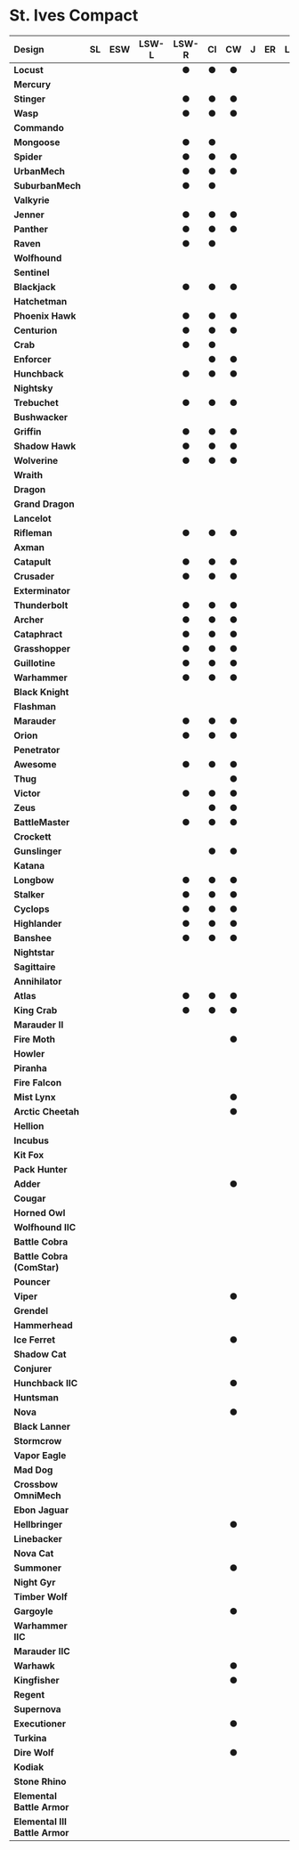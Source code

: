 # St. Ives Compact

| Design | SL | ESW | LSW-L | LSW-R | CI | CW | J | ER | LR | DA | iC |
| :--- | :---: | :---: | :---: | :---: | :---: | :---: | :---: | :---: | :---: | :---: | :---: |
| **Locust** |     |     |     |  ●  |  ●  |  ●  |     |     |     |     |     |
| **Mercury** |     |     |     |     |     |     |     |     |     |     |     |
| **Stinger** |     |     |     |  ●  |  ●  |  ●  |     |     |     |     |     |
| **Wasp** |     |     |     |  ●  |  ●  |  ●  |     |     |     |     |     |
| **Commando** |     |     |     |     |     |     |     |     |     |     |     |
| **Mongoose** |     |     |     |  ●  |  ●  |     |     |     |     |     |     |
| **Spider** |     |     |     |  ●  |  ●  |  ●  |     |     |     |     |     |
| **UrbanMech** |     |     |     |  ●  |  ●  |  ●  |     |     |     |     |     |
| **SuburbanMech** |     |     |     |  ●  |  ●  |     |     |     |     |     |     |
| **Valkyrie** |     |     |     |     |     |     |     |     |     |     |     |
| **Jenner** |     |     |     |  ●  |  ●  |  ●  |     |     |     |     |     |
| **Panther** |     |     |     |  ●  |  ●  |  ●  |     |     |     |     |     |
| **Raven** |     |     |     |  ●  |  ●  |     |     |     |     |     |     |
| **Wolfhound** |     |     |     |     |     |     |     |     |     |     |     |
| **Sentinel** |     |     |     |     |     |     |     |     |     |     |     |
| **Blackjack** |     |     |     |  ●  |  ●  |  ●  |     |     |     |     |     |
| **Hatchetman** |     |     |     |     |     |     |     |     |     |     |     |
| **Phoenix Hawk** |     |     |     |  ●  |  ●  |  ●  |     |     |     |     |     |
| **Centurion** |     |     |     |  ●  |  ●  |  ●  |     |     |     |     |     |
| **Crab** |     |     |     |  ●  |  ●  |     |     |     |     |     |     |
| **Enforcer** |     |     |     |     |  ●  |  ●  |     |     |     |     |     |
| **Hunchback** |     |     |     |  ●  |  ●  |  ●  |     |     |     |     |     |
| **Nightsky** |     |     |     |     |     |     |     |     |     |     |     |
| **Trebuchet** |     |     |     |  ●  |  ●  |  ●  |     |     |     |     |     |
| **Bushwacker** |     |     |     |     |     |     |     |     |     |     |     |
| **Griffin** |     |     |     |  ●  |  ●  |  ●  |     |     |     |     |     |
| **Shadow Hawk** |     |     |     |  ●  |  ●  |  ●  |     |     |     |     |     |
| **Wolverine** |     |     |     |  ●  |  ●  |  ●  |     |     |     |     |     |
| **Wraith** |     |     |     |     |     |     |     |     |     |     |     |
| **Dragon** |     |     |     |     |     |     |     |     |     |     |     |
| **Grand Dragon** |     |     |     |     |     |     |     |     |     |     |     |
| **Lancelot** |     |     |     |     |     |     |     |     |     |     |     |
| **Rifleman** |     |     |     |  ●  |  ●  |  ●  |     |     |     |     |     |
| **Axman** |     |     |     |     |     |     |     |     |     |     |     |
| **Catapult** |     |     |     |  ●  |  ●  |  ●  |     |     |     |     |     |
| **Crusader** |     |     |     |  ●  |  ●  |  ●  |     |     |     |     |     |
| **Exterminator** |     |     |     |     |     |     |     |     |     |     |     |
| **Thunderbolt** |     |     |     |  ●  |  ●  |  ●  |     |     |     |     |     |
| **Archer** |     |     |     |  ●  |  ●  |  ●  |     |     |     |     |     |
| **Cataphract** |     |     |     |  ●  |  ●  |  ●  |     |     |     |     |     |
| **Grasshopper** |     |     |     |  ●  |  ●  |  ●  |     |     |     |     |     |
| **Guillotine** |     |     |     |  ●  |  ●  |  ●  |     |     |     |     |     |
| **Warhammer** |     |     |     |  ●  |  ●  |  ●  |     |     |     |     |     |
| **Black Knight** |     |     |     |     |     |     |     |     |     |     |     |
| **Flashman** |     |     |     |     |     |     |     |     |     |     |     |
| **Marauder** |     |     |     |  ●  |  ●  |  ●  |     |     |     |     |     |
| **Orion** |     |     |     |  ●  |  ●  |  ●  |     |     |     |     |     |
| **Penetrator** |     |     |     |     |     |     |     |     |     |     |     |
| **Awesome** |     |     |     |  ●  |  ●  |  ●  |     |     |     |     |     |
| **Thug** |     |     |     |     |     |  ●  |     |     |     |     |     |
| **Victor** |     |     |     |  ●  |  ●  |  ●  |     |     |     |     |     |
| **Zeus** |     |     |     |     |  ●  |  ●  |     |     |     |     |     |
| **BattleMaster** |     |     |     |  ●  |  ●  |  ●  |     |     |     |     |     |
| **Crockett** |     |     |     |     |     |     |     |     |     |     |     |
| **Gunslinger** |     |     |     |     |  ●  |  ●  |     |     |     |     |     |
| **Katana** |     |     |     |     |     |     |     |     |     |     |     |
| **Longbow** |     |     |     |  ●  |  ●  |  ●  |     |     |     |     |     |
| **Stalker** |     |     |     |  ●  |  ●  |  ●  |     |     |     |     |     |
| **Cyclops** |     |     |     |  ●  |  ●  |  ●  |     |     |     |     |     |
| **Highlander** |     |     |     |  ●  |  ●  |  ●  |     |     |     |     |     |
| **Banshee** |     |     |     |  ●  |  ●  |  ●  |     |     |     |     |     |
| **Nightstar** |     |     |     |     |     |     |     |     |     |     |     |
| **Sagittaire** |     |     |     |     |     |     |     |     |     |     |     |
| **Annihilator** |     |     |     |     |     |     |     |     |     |     |     |
| **Atlas** |     |     |     |  ●  |  ●  |  ●  |     |     |     |     |     |
| **King Crab** |     |     |     |  ●  |  ●  |  ●  |     |     |     |     |     |
| **Marauder II** |     |     |     |     |     |     |     |     |     |     |     |
| **Fire Moth** |     |     |     |     |     |  ●  |     |     |     |     |     |
| **Howler** |     |     |     |     |     |     |     |     |     |     |     |
| **Piranha** |     |     |     |     |     |     |     |     |     |     |     |
| **Fire Falcon** |     |     |     |     |     |     |     |     |     |     |     |
| **Mist Lynx** |     |     |     |     |     |  ●  |     |     |     |     |     |
| **Arctic Cheetah** |     |     |     |     |     |  ●  |     |     |     |     |     |
| **Hellion** |     |     |     |     |     |     |     |     |     |     |     |
| **Incubus** |     |     |     |     |     |     |     |     |     |     |     |
| **Kit Fox** |     |     |     |     |     |     |     |     |     |     |     |
| **Pack Hunter** |     |     |     |     |     |     |     |     |     |     |     |
| **Adder** |     |     |     |     |     |  ●  |     |     |     |     |     |
| **Cougar** |     |     |     |     |     |     |     |     |     |     |     |
| **Horned Owl** |     |     |     |     |     |     |     |     |     |     |     |
| **Wolfhound IIC** |     |     |     |     |     |     |     |     |     |     |     |
| **Battle Cobra** |     |     |     |     |     |     |     |     |     |     |     |
| **Battle Cobra (ComStar)** |     |     |     |     |     |     |     |     |     |     |     |
| **Pouncer** |     |     |     |     |     |     |     |     |     |     |     |
| **Viper** |     |     |     |     |     |  ●  |     |     |     |     |     |
| **Grendel** |     |     |     |     |     |     |     |     |     |     |     |
| **Hammerhead** |     |     |     |     |     |     |     |     |     |     |     |
| **Ice Ferret** |     |     |     |     |     |  ●  |     |     |     |     |     |
| **Shadow Cat** |     |     |     |     |     |     |     |     |     |     |     |
| **Conjurer** |     |     |     |     |     |     |     |     |     |     |     |
| **Hunchback IIC** |     |     |     |     |     |  ●  |     |     |     |     |     |
| **Huntsman** |     |     |     |     |     |     |     |     |     |     |     |
| **Nova** |     |     |     |     |     |  ●  |     |     |     |     |     |
| **Black Lanner** |     |     |     |     |     |     |     |     |     |     |     |
| **Stormcrow** |     |     |     |     |     |     |     |     |     |     |     |
| **Vapor Eagle** |     |     |     |     |     |     |     |     |     |     |     |
| **Mad Dog** |     |     |     |     |     |     |     |     |     |     |     |
| **Crossbow OmniMech** |     |     |     |     |     |     |     |     |     |     |     |
| **Ebon Jaguar** |     |     |     |     |     |     |     |     |     |     |     |
| **Hellbringer** |     |     |     |     |     |  ●  |     |     |     |     |     |
| **Linebacker** |     |     |     |     |     |     |     |     |     |     |     |
| **Nova Cat** |     |     |     |     |     |     |     |     |     |     |     |
| **Summoner** |     |     |     |     |     |  ●  |     |     |     |     |     |
| **Night Gyr** |     |     |     |     |     |     |     |     |     |     |     |
| **Timber Wolf** |     |     |     |     |     |     |     |     |     |     |     |
| **Gargoyle** |     |     |     |     |     |  ●  |     |     |     |     |     |
| **Warhammer IIC** |     |     |     |     |     |     |     |     |     |     |     |
| **Marauder IIC** |     |     |     |     |     |     |     |     |     |     |     |
| **Warhawk** |     |     |     |     |     |  ●  |     |     |     |     |     |
| **Kingfisher** |     |     |     |     |     |  ●  |     |     |     |     |     |
| **Regent** |     |     |     |     |     |     |     |     |     |     |     |
| **Supernova** |     |     |     |     |     |     |     |     |     |     |     |
| **Executioner** |     |     |     |     |     |  ●  |     |     |     |     |     |
| **Turkina** |     |     |     |     |     |     |     |     |     |     |     |
| **Dire Wolf** |     |     |     |     |     |  ●  |     |     |     |     |     |
| **Kodiak** |     |     |     |     |     |     |     |     |     |     |     |
| **Stone Rhino** |     |     |     |     |     |     |     |     |     |     |     |
| **Elemental Battle Armor** |     |     |     |     |     |     |     |     |     |     |     |
| **Elemental III Battle Armor** |     |     |     |     |     |     |     |     |     |     |     |

